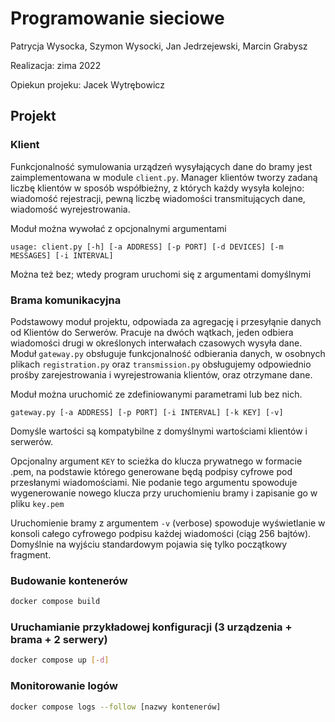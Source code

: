 # Programowanie sieciowe
Patrycja Wysocka, Szymon Wysocki, Jan Jedrzejewski, Marcin Grabysz

Realizacja: zima 2022

Opiekun projeku: Jacek Wytrębowicz

## Projekt

### Klient
Funkcjonalność symulowania urządzeń wysyłających dane do bramy jest zaimplementowana w module `client.py`. Manager klientów tworzy zadaną liczbę klientów w sposób współbieżny, z których każdy wysyła kolejno: wiadomość rejestracji, pewną liczbę wiadomości transmitujących dane, wiadomość wyrejestrowania.

Moduł można wywołać z opcjonalnymi argumentami
```shell
usage: client.py [-h] [-a ADDRESS] [-p PORT] [-d DEVICES] [-m MESSAGES] [-i INTERVAL]
```
Można też bez; wtedy program uruchomi się z argumentami domyślnymi

### Brama komunikacyjna
Podstawowy moduł projektu, odpowiada za agregację i przesyłąnie danych od Klientów do Serwerów. Pracuje na dwóch wątkach, jeden odbiera wiadomości drugi w określonych interwałach czasowych wysyła dane. Moduł `gateway.py` obsługuje funkcjonalność odbierania danych, w osobnych plikach `registration.py` oraz `transmission.py` obsługujemy odpowiednio prośby zarejestrowania i wyrejestrowania klientów, oraz otrzymane dane.

Moduł można uruchomić ze zdefiniowanymi parametrami lub bez nich. 
```shell
gateway.py [-a ADDRESS] [-p PORT] [-i INTERVAL] [-k KEY] [-v]
```
Domyśle wartości są kompatybilne z domyślnymi wartościami klientów i serwerów.

Opcjonalny argument `KEY` to scieżka do klucza prywatnego w formacie .pem, na podstawie którego generowane będą podpisy cyfrowe pod przesłanymi wiadomościami. Nie podanie tego argumentu spowoduje wygenerowanie nowego klucza przy uruchomieniu bramy i zapisanie go w pliku `key.pem`

Uruchomienie bramy z argumentem `-v` (verbose) spowoduje wyświetlanie w konsoli całego cyfrowego podpisu każdej wiadomości (ciąg 256 bajtów). Domyślnie na wyjściu standardowym pojawia się tylko początkowy fragment.
### Budowanie kontenerów

```bash
docker compose build
```

### Uruchamianie przykładowej konfiguracji (3 urządzenia + brama + 2 serwery)

```bash
docker compose up [-d]
```

### Monitorowanie logów

```bash
docker compose logs --follow [nazwy kontenerów]
```
